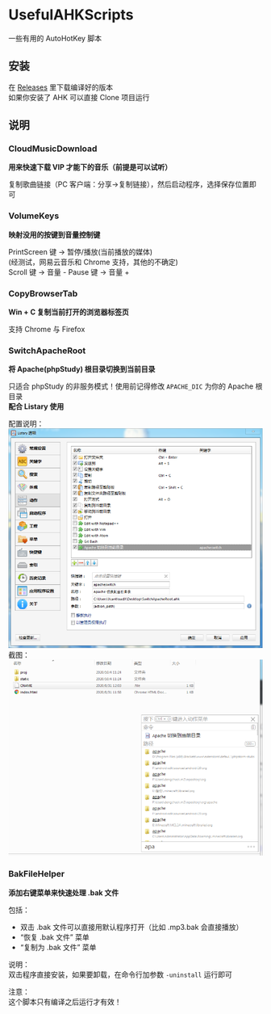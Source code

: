 # UsefulAHKScripts
一些有用的 AutoHotKey 脚本  

## 安装
在 [Releases](https://github.com/XcantloadX/UsefulAHKScripts/releases) 里下载编译好的版本  
如果你安装了 AHK 可以直接 Clone 项目运行  

## 说明

### CloudMusicDownload
**用来快速下载 VIP 才能下的音乐（前提是可以试听）**  

复制歌曲链接（PC 客户端：分享->复制链接），然后启动程序，选择保存位置即可  

### VolumeKeys
**映射没用的按键到音量控制键**

PrintScreen 键 -> 暂停/播放(当前播放的媒体)  
(经测试，网易云音乐和 Chrome 支持，其他的不确定)  
Scroll 键 -> 音量 -
Pause 键 -> 音量 +

### CopyBrowserTab
**Win + C 复制当前打开的浏览器标签页**  

支持 Chrome 与 Firefox

### SwitchApacheRoot
**将 Apache(phpStudy) 根目录切换到当前目录**  

只适合 phpStudy 的非服务模式！使用前记得修改 `APACHE_DIC` 为你的 Apache 根目录  
**配合 Listary 使用**  

配置说明：
![apacheswitch_2.png](./images/apacheswitch_2.png)
截图：
![apacheswitch_1.png](./images/apacheswitch_1.png)

### BakFileHelper
**添加右键菜单来快速处理 .bak 文件**  

包括：
* 双击 .bak 文件可以直接用默认程序打开（比如 .mp3.bak 会直接播放）
* “恢复 .bak 文件” 菜单
* “复制为 .bak 文件” 菜单

说明：  
双击程序直接安装，如果要卸载，在命令行加参数 `-uninstall` 运行即可

注意：  
这个脚本只有编译之后运行才有效！


